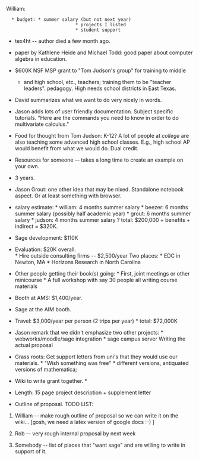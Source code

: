 
William: 

      * budget: * summer salary (but not next year) 
                              * projects I listed 
                              * student support 
* tex4ht -- author died a few month ago. 
* paper by Kathlene Heide and Michael Todd: good paper about computer algebra in education. 
* $600K NSF MSP grant to "Tom Judson's group" for training to middle 
   * and high school, etc., teachers; training them to be "teacher leaders". pedagogy.   High needs school districts in East Texas. 
* David summarizes what we want to do very nicely in words. 
* Jason adds lots of user friendly documentation.  Subject specific tutorials.  "Here are the commands you need to know in order to do multivariate calculus." 
* Food for thought from Tom Judson: K-12?  A lot of people at *college* are also teaching some advanced high school classes.  E.g., high school AP would benefit from what we would do.  Dual credit. 
* Resources for someone -- takes a long time to create an example on your own. 
* 3 years. 
* Jason Grout: one other idea that may be nixed.  Standalone notebook aspect. Or at least something with browser. 
* salary estimate: 
      * william: 4 months summer salary 
      * beezer:  6 months summer salary (possibly half academic year) 
      * grout:   6 months summer salary 
      * judson:  4 months summer salary ? total: \$200,000 + benefits + indirect = \$320K. 
* Sage development: $110K 
* Evaluation: \$20K overall.  
      * Hire outside consulting firms -- \$2,500/year Two places: 
                     * EDC in Newton, MA 
                     * Horizons Research in North Carolina 
* Other people getting their book(s) going: 
         * First, joint meetings or other minicourse 
         * A full workshop with say 30 people all writing course materials 
* Booth at AMS: \$1,400/year. 
* Sage at the AIM booth. 
* Travel: \$3,000/year per person  (2 trips per year) 
      * total: \$72,000K 
* Jason remark that we didn't emphasize two other projects: 
            * webworks/moodle/sage integration 
            * sage campus server 
Writing the actual proposal 

* Grass roots: Get support letters from uni's that they would use our materials. 
            * "Wish something was free" 
            * different versions, antiquated versions of mathematica; 
* Wiki to write grant together. * 
* Length: 15 page project description + supplement letter 
* Outline of proposal. 
TODO LIST: 

1. William -- make rough outline of proposal so we can write it on the wiki... [gosh, we need a latex version of google docs :-) ] 

2. Rob  -- very rough internal proposal by next week 

3. Somebody -- list of places that "want sage" and are willing to write in support of it. 
